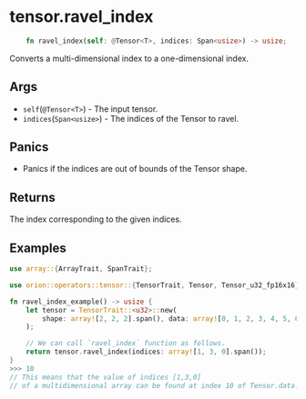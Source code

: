 # tensor.ravel_index

```rust 
    fn ravel_index(self: @Tensor<T>, indices: Span<usize>) -> usize;
```

Converts a multi-dimensional index to a one-dimensional index.

## Args

* `self`(`@Tensor<T>`) - The input tensor.
* `indices`(`Span<usize>`) - The indices of the Tensor to ravel.

## Panics 

* Panics if the indices are out of bounds of the Tensor shape.

## Returns

The index corresponding to the given indices.

## Examples

```rust
use array::{ArrayTrait, SpanTrait};

use orion::operators::tensor::{TensorTrait, Tensor, Tensor_u32_fp16x16};

fn ravel_index_example() -> usize {
    let tensor = TensorTrait::<u32>::new(
        shape: array![2, 2, 2].span(), data: array![0, 1, 2, 3, 4, 5, 6, 7].span(),
    );

    // We can call `ravel_index` function as follows.
    return tensor.ravel_index(indices: array![1, 3, 0].span());
}
>>> 10 
// This means that the value of indices [1,3,0] 
// of a multidimensional array can be found at index 10 of Tensor.data.
```
   
